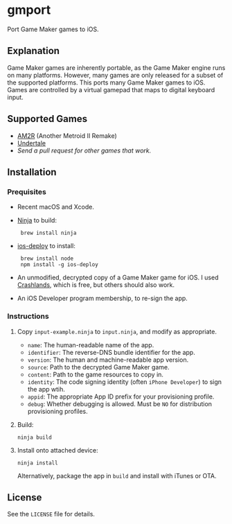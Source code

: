 # gmport

Port Game Maker games to iOS.

## Explanation

Game Maker games are inherently portable, as the Game Maker engine runs on many platforms. However, many games are only released for a subset of the supported platforms. This ports many Game Maker games to iOS. Games are controlled by a virtual gamepad that maps to digital keyboard input.

## Supported Games

 - [AM2R](http://metroid2remake.blogspot.com) (Another Metroid II Remake)
 - [Undertale](http://undertale.com)
 - *Send a pull request for other games that work.*

## Installation

### Prequisites

 - Recent macOS and Xcode.
 - [Ninja](https://ninja-build.org) to build:

        brew install ninja

 - [ios-deploy](https://github.com/phonegap/ios-deploy) to install:

        brew install node
        npm install -g ios-deploy

 - An unmodified, decrypted copy of a Game Maker game for iOS. I used [Crashlands](https://itunes.apple.com/us/app/crashlands/id808296431), which is free, but others should also work.
 - An iOS Developer program membership, to re-sign the app.

### Instructions

 1. Copy `input-example.ninja` to `input.ninja`, and modify as appropriate.

     - `name`: The human-readable name of the app.
     - `identifier`: The reverse-DNS bundle identifier for the app.
     - `version`: The human and machine-readable app version.
     - `source`: Path to the decrypted Game Maker game.
     - `content`: Path to the game resources to copy in.
     - `identity`: The code signing identity (often `iPhone Developer`) to sign the app wtih.
     - `appid`:  The appropriate App ID prefix for your provisioning profile.
     - `debug`: Whether debugging is allowed. Must be `NO` for distribution provisioning profiles.

 2. Build:

        ninja build

 3. Install onto attached device:

        ninja install

    Alternatively, package the app in `build` and install with iTunes or OTA.

## License

See the `LICENSE` file for details.

